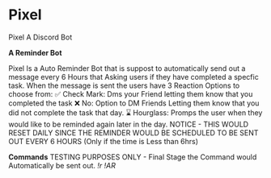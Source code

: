 # Pixel
Pixel A Discord Bot

**A Reminder Bot**

Pixel Is a Auto Reminder Bot that is suppost to automatically send out a message every 6 Hours that Asking users if they have completed a specfic task. 
When the message is sent the users have 3 Reaction Options to choose from:
✅ Check Mark: Dms your Friend letting them know that you completed the task
❌ No: Option to DM Friends Letting them know that you did not complete the task that day.
⌛ Hourglass: Promps the user when they would like to be reminded again later in the day. 
NOTICE - THIS WOULD RESET DAILY SINCE THE REMINDER WOULD BE SCHEDULED TO BE SENT OUT EVERY 6 HOURS (Only if the time is Less than 6hrs)


**Commands**
TESTING PURPOSES ONLY - Final Stage the Command would Automatically be sent out.
_!r_
_!AR_
